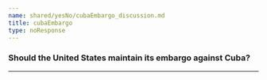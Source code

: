 ```yaml
---
name: shared/yesNo/cubaEmbargo_discussion.md
title: cubaEmbargo
type: noResponse
---
```


### Should the United States maintain its embargo against Cuba?

---

